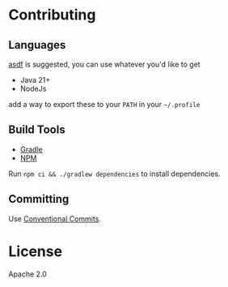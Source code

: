 # Contributing

## Languages

[asdf](https://asdf-vm.com) is suggested, you can use whatever you'd like to get

- Java 21+
- NodeJs

add a way to export these to your `PATH` in your `~/.profile`

## Build Tools

- [Gradle](https://docs.gradle.org/current/userguide/command_line_interface.html)
- [NPM](https://docs.npmjs.com/about-npm)

Run `npm ci && ./gradlew dependencies` to install dependencies.

## Committing

Use [Conventional Commits](https://www.conventionalcommits.org/en/v1.0.0/).

# License

Apache 2.0

